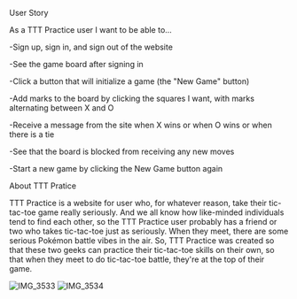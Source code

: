 User Story

As a TTT Practice user I want to be able to...

  -Sign up, sign in, and sign out of the website
  
  -See the game board after signing in
  
  -Click a button that will initialize a game (the "New Game" button)
  
  -Add marks to the board by clicking the squares I want, with marks alternating between X and O
  
  -Receive a message from the site when X wins or when O wins or when there is a tie
  
  -See that the board is blocked from receiving any new moves
  
  -Start a new game by clicking the New Game button again
  

About TTT Pratice

TTT Practice is a website for user who, for whatever reason, take their tic-tac-toe game really seriously. And we all know how like-minded individuals tend to find each other, so the TTT Practice user probably has a friend or two who takes tic-tac-toe just as seriously. When they meet, there are some serious Pokémon battle vibes in the air. So, TTT Practice was created so that these two geeks can practice their tic-tac-toe skills on their own, so that when they meet to do tic-tac-toe battle, they're at the top of their game.
  

![IMG_3533](https://user-images.githubusercontent.com/57732727/126833822-fb448cf2-113c-4c41-b119-4741c9bb1e9c.jpg)
![IMG_3534](https://user-images.githubusercontent.com/57732727/126833840-6152ee86-acc5-485d-acc7-21cc309a88f6.jpg)

